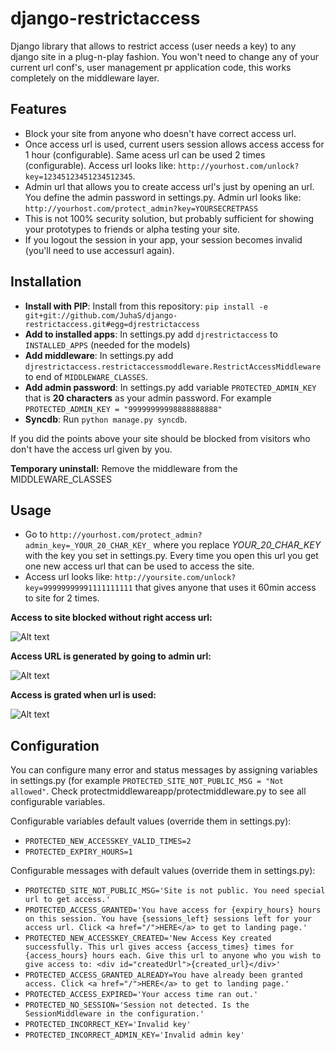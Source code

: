 django-restrictaccess
=====================

Django library that allows to restrict access (user needs a key) to any django site in a plug-n-play fashion. You won't need to change any of your current url conf's, user management pr application code, this works completely on the middleware layer.


Features
-------------

 * Block your site from anyone who doesn't have correct access url.
 * Once access url is used, current users session allows access access for 1 hour (configurable). Same acess url can be used 2 times (configurable). Access url looks like: ```http://yourhost.com/unlock?key=12345123451234512345```.
 * Admin url that allows you to create access url's just by opening an url. You define the admin password in settings.py. Admin url looks like: ```http://yourhost.com/protect_admin?key=YOURSECRETPASS```
 * This is not 100% security solution, but probably sufficient for showing your prototypes to friends or alpha testing your site.
 * If you logout the session in your app, your session becomes invalid (you'll need to use accessurl again).

Installation
-------------

 * **Install with PIP**: Install from this repository: ```pip install -e git+git://github.com/JuhaS/django-restrictaccess.git#egg=djrestrictaccess```
 * **Add to installed apps**: In settings.py add ```djrestrictaccess``` to ```INSTALLED_APPS``` (needed for the models)
 * **Add middleware**: In settings.py add ```djrestrictaccess.restrictaccessmoddleware.RestrictAccessMiddleware``` to end of ```MIDDLEWARE_CLASSES```.
 * **Add admin password**: In settings.py add variable ```PROTECTED_ADMIN_KEY``` that is **20 characters** as your admin password. For example ```PROTECTED_ADMIN_KEY = "99999999998888888888" ```
 * **Syncdb**: Run ```python manage.py syncdb```.
 
If you did the points above your site should be blocked from visitors who don't have the access url given by you.

**Temporary uninstall:** Remove the middleware from the MIDDLEWARE_CLASSES

Usage
-------------

 * Go to ```http://yourhost.com/protect_admin?admin_key=_YOUR_20_CHAR_KEY_``` where you replace _YOUR_20_CHAR_KEY_ with the key you set in settings.py. Every time you open this url you get one new access url that can be used to access the site.
 * Access url looks like:  ```http://yoursite.com/unlock?key=99999999991111111111``` that gives anyone that uses it 60min access to site for 2 times.

**Access to site blocked without right access url:**

![Alt text](/JuhaS/django-restrictaccess/raw/master/screenshot_noaccess.png "Access to site blocked without right access url")

**Access URL is generated by going to admin url:**

![Alt text](/JuhaS/django-restrictaccess/raw/master/screenshot_accesskey_generated.png "Access is generated by going to admin url")

**Access is grated when url is used:**

![Alt text](/JuhaS/django-restrictaccess/raw/master/screenshot_access_granted.png "Access is grated when url is used")

Configuration
-------------

You can configure many error and status messages by assigning variables in settings.py (for example ```PROTECTED_SITE_NOT_PUBLIC_MSG = "Not allowed"```. Check protectmiddlewareapp/protectmiddleware.py to see all configurable variables.

Configurable variables default values (override them in settings.py):
* ```PROTECTED_NEW_ACCESSKEY_VALID_TIMES=2```
* ```PROTECTED_EXPIRY_HOURS=1```
 
Configurable messages with default values (override them in settings.py):
* ```PROTECTED_SITE_NOT_PUBLIC_MSG='Site is not public. You need special url to get access.'```
* ```PROTECTED_ACCESS_GRANTED='You have access for {expiry_hours} hours on this session. You have {sessions_left} sessions left for your access url. Click <a href="/">HERE</a> to get to landing page.'```
* ```PROTECTED_NEW_ACCESSKEY_CREATED='New Access Key created successfully. This url gives access {access_times} times for {access_hours} hours each. Give this url to anyone who you wish to give access to: <div id="createdUrl">{created_url}</div>'```
* ```PROTECTED_ACCESS_GRANTED_ALREADY=You have already been granted access. Click <a href="/">HERE</a> to get to landing page.'```
* ```PROTECTED_ACCESS_EXPIRED='Your access time ran out.'```
* ```PROTECTED_NO_SESSION='Session not detected. Is the SessionMiddleware in the configuration.'```
* ```PROTECTED_INCORRECT_KEY='Invalid key'```
* ```PROTECTED_INCORRECT_ADMIN_KEY='Invalid admin key'```